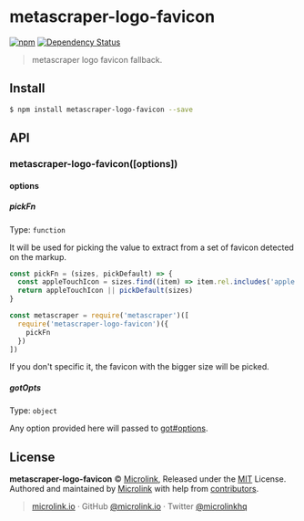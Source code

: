 # metascraper-logo-favicon

[![npm](https://img.shields.io/npm/v/metascraper-logo-favicon.svg?style=flat-square)](https://www.npmjs.com/package/metascraper-logo-favicon)
[![Dependency Status](https://david-dm.org/microlinkhq/metascraper.svg?path=packages/metascraper-logo-favicon&style=flat-square)](https://david-dm.org/microlinkhq/metascraper?path=packages/metascraper-logo-favicon)

> metascraper logo favicon fallback.

## Install

```bash
$ npm install metascraper-logo-favicon --save
```

## API

### metascraper-logo-favicon([options])

#### options

##### pickFn

Type: `function`

It will be used for picking the value to extract from a set of favicon detected on the markup.

```js
const pickFn = (sizes, pickDefault) => {
  const appleTouchIcon = sizes.find((item) => item.rel.includes('apple'))
  return appleTouchIcon || pickDefault(sizes)
}

const metascraper = require('metascraper')([
  require('metascraper-logo-favicon')({
    pickFn
  })
])
```

If you don't specific it, the favicon with the bigger size will be picked.

##### gotOpts

Type: `object`

Any option provided here will passed to [got#options](https://github.com/sindresorhus/got#options).

## License

**metascraper-logo-favicon** © [Microlink](https://microlink.io), Released under the [MIT](https://github.com/microlinkhq/metascraper/blob/master/LICENSE.md) License.<br>
Authored and maintained by [Microlink](https://microlink.io) with help from [contributors](https://github.com/microlinkhq/metascraper/contributors).

> [microlink.io](https://microlink.io) · GitHub [@microlink.io](https://github.com/microlinkhq) · Twitter [@microlinkhq](https://twitter.com/microlinkhq)
